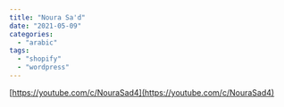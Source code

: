 ```yaml
---
title: "Noura Sa'd"
date: "2021-05-09"
categories:
  - "arabic"
tags:
  - "shopify"
  - "wordpress"
---
```


[https://youtube.com/c/NouraSad4](https://youtube.com/c/NouraSad4)
